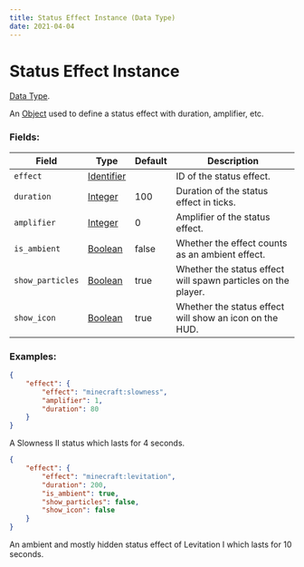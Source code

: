 ```yaml
---
title: Status Effect Instance (Data Type)
date: 2021-04-04
---
```

# Status Effect Instance

[Data Type](../data_types.md).

An [Object](object.md) used to define a status effect with duration, amplifier, etc.

### Fields:

Field  | Type | Default | Description
-------|-----|---------------|-------------
`effect` | [Identifier](identifier.md) | | ID of the status effect.
`duration` | [Integer](integer.md) | 100 | Duration of the status effect in ticks.
`amplifier` | [Integer](integer.md) | 0 | Amplifier of the status effect.
`is_ambient` | [Boolean](boolean.md) | false | Whether the effect counts as an ambient effect.
`show_particles` | [Boolean](boolean.md) | true | Whether the status effect will spawn particles on the player.
`show_icon` | [Boolean](boolean.md) | true | Whether the status effect will show an icon on the HUD.

### Examples:

```json
{
	"effect": {
		"effect": "minecraft:slowness",
		"amplifier": 1,
		"duration": 80
	}
}
```

A Slowness II status which lasts for 4 seconds.
<br>

```json
{
	"effect": {
		"effect": "minecraft:levitation",
		"duration": 200,
		"is_ambient": true,
		"show_particles": false,
		"show_icon": false
	}
}
```

An ambient and mostly hidden status effect of Levitation I which lasts for 10 seconds.